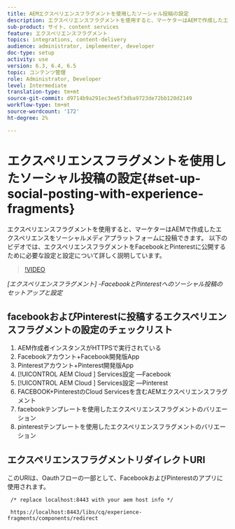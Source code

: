 ```yaml
---
title: AEMエクスペリエンスフラグメントを使用したソーシャル投稿の設定
description: エクスペリエンスフラグメントを使用すると、マーケターはAEMで作成したエクスペリエンスをソーシャルメディアプラットフォームに投稿できます。 以下のビデオでは、エクスペリエンスフラグメントをFacebookとPinterestに公開するために必要な設定と設定について詳しく説明しています。
sub-product: サイト、content services
feature: エクスペリエンスフラグメント
topics: integrations, content-delivery
audience: administrator, implementer, developer
doc-type: setup
activity: use
version: 6.3, 6.4, 6.5
topic: コンテンツ管理
role: Administrator, Developer
level: Intermediate
translation-type: tm+mt
source-git-commit: d9714b9a291ec3ee5f3dba9723de72bb120d2149
workflow-type: tm+mt
source-wordcount: '172'
ht-degree: 2%

---
```



# エクスペリエンスフラグメントを使用したソーシャル投稿の設定{#set-up-social-posting-with-experience-fragments}

エクスペリエンスフラグメントを使用すると、マーケターはAEMで作成したエクスペリエンスをソーシャルメディアプラットフォームに投稿できます。 以下のビデオでは、エクスペリエンスフラグメントをFacebookとPinterestに公開するために必要な設定と設定について詳しく説明しています。

>[!VIDEO](https://video.tv.adobe.com/v/20592/?quality=9&learn=on)

*[エクスペリエンスフラグメント] -FacebookとPinterestへのソーシャル投稿のセットアップと設定*

## facebookおよびPinterestに投稿するエクスペリエンスフラグメントの設定のチェックリスト

1. AEM作成者インスタンスがHTTPSで実行されている
2. Facebookアカウント+Facebook開発版App
3. Pinterestアカウント+Pinterest開発版App
4. [!UICONTROL AEM Cloud ] Services設定 —Facebook
5. [!UICONTROL AEM Cloud ] Services設定 —Pinterest
6. FACEBOOK+PinterestのCloud Servicesを含むAEMエクスペリエンスフラグメント
7. facebookテンプレートを使用したエクスペリエンスフラグメントのバリエーション
8. pinterestテンプレートを使用したエクスペリエンスフラグメントのバリエーション

## エクスペリエンスフラグメントリダイレクトURI

このURIは、Oauthフローの一部として、FacebookおよびPinterestのアプリに使用されます。

```plain
 /* replace localhost:8443 with your aem host info */

 https://localhost:8443/libs/cq/experience-fragments/components/redirect
```


